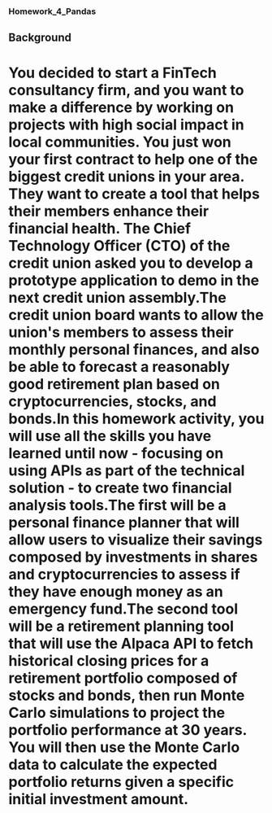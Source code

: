 ### Homework_4_Pandas

##  Background

# You decided to start a FinTech consultancy firm, and you want to make a difference by working on projects with high social impact in local communities. You just won your first contract to help one of the biggest credit unions in your area. They want to create a tool that helps their members enhance their financial health. The Chief Technology Officer (CTO) of the credit union asked you to develop a prototype application to demo in the next credit union assembly.The credit union board wants to allow the union's members to assess their monthly personal finances, and also be able to forecast a reasonably good retirement plan based on cryptocurrencies, stocks, and bonds.In this homework activity, you will use all the skills you have learned until now - focusing on using APIs as part of the technical solution - to create two financial analysis tools.The first will be a personal finance planner that will allow users to visualize their savings composed by investments in shares and cryptocurrencies to assess if they have enough money as an emergency fund.The second tool will be a retirement planning tool that will use the Alpaca API to fetch historical closing prices for a retirement portfolio composed of stocks and bonds, then run Monte Carlo simulations to project the portfolio performance at 30 years. You will then use the Monte Carlo data to calculate the expected portfolio returns given a specific initial investment amount.

